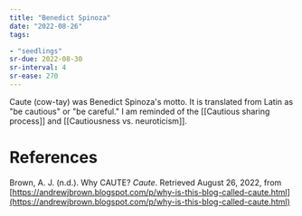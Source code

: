 ```yaml
---
title: "Benedict Spinoza"
date: "2022-08-26"
tags:

- "seedlings"
sr-due: 2022-08-30
sr-interval: 4
sr-ease: 270
---
```


Caute (cow-tay) was Benedict Spinoza's motto. It is translated from Latin as "be cautious" or "be careful." I am reminded of the [[Cautious sharing process]] and [[Cautiousness vs. neuroticism]].

# References

Brown, A. J. (n.d.). Why CAUTE? _Caute_. Retrieved August 26, 2022, from [https://andrewjbrown.blogspot.com/p/why-is-this-blog-called-caute.html](https://andrewjbrown.blogspot.com/p/why-is-this-blog-called-caute.html)